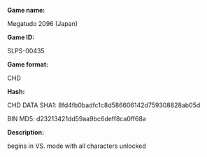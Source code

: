 **Game name:**

Megatudo 2096 (Japan)

**Game ID:**

SLPS-00435

**Game format:**

CHD

**Hash:**

CHD DATA SHA1: 8fd4fb0badfc1c8d586606142d759308828ab05d

BIN MD5: d23213421dd59aa9bc6deff8ca0ff68a

**Description:**

begins in VS. mode with all characters unlocked